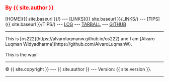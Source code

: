 ---
---
<span style="color:red; font-weight:bold; font-size:larger;">By {{ site.author }}</span>
<br><br>
[HOME]({{ site.baseurl }}/) ---
[LINKS]({{ site.baseurl }}/LINKS/) ---
[TIPS]({{ site.baseurl }}/TIPS/) ---
[LOG](https://github.com/AlvaroLuqmanW/os222/blob/main/TXT/mylog.txt) ---
[TARBALL](https://os.vlsm.org/Log/AlvaroLuqmanW.tar.bz2.txt) ---
[GITHUB](https://github.com/AlvaroLuqmanW)
<br>
<hr>
This is [os222](https://alvaroluqmanw.github.io/os222) and I am [Alvaro Luqman Widyadharma](https://github.com/AlvaroLuqmanW).
<br><br>
This is the way!
<br>
<hr>
&copy; {{ site.copyright }} --- {{ site.author }} --- Version: {{ site.version }}.
<hr>
<br>
